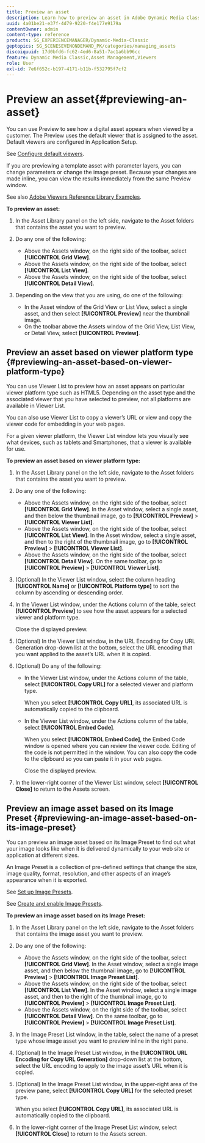 ```yaml
---
title: Preview an asset
description: Learn how to preview an asset in Adobe Dynamic Media Classic.
uuid: 4a01be21-e37f-4d79-9220-f4e177e9179a
contentOwner: admin
content-type: reference
products: SG_EXPERIENCEMANAGER/Dynamic-Media-Classic
geptopics: SG_SCENESEVENONDEMAND_PK/categories/managing_assets
discoiquuid: 17d0bfd6-fc62-4ed6-8a51-7ac1a6bb96cc
feature: Dynamic Media Classic,Asset Management,Viewers
role: User
exl-id: 7e6f652c-b197-4171-b11b-f532795f7cf2
---
```

# Preview an asset{#previewing-an-asset}

You can use Preview to see how a digital asset appears when viewed by a customer. The Preview uses the default viewer that is assigned to the asset. Default viewers are configured in Application Setup.

See [Configure default viewers](application-setup.md#configuring_default_viewers).

If you are previewing a template asset with parameter layers, you can change parameters or change the image preset. Because your changes are made inline, you can view the results immediately from the same Preview window.

See also [Adobe Viewers Reference Library Examples](https://landing.adobe.com/en/na/dynamic-media/ctir-2755/live-demos.html).

**To preview an asset:**

1. In the Asset Library panel on the left side, navigate to the Asset folders that contains the asset you want to preview.
1. Do any one of the following:

    * Above the Assets window, on the right side of the toolbar, select **[!UICONTROL Grid View]**.
    * Above the Assets window, on the right side of the toolbar, select **[!UICONTROL List View]**.
    * Above the Assets window, on the right side of the toolbar, select **[!UICONTROL Detail View]**.

1. Depending on the view that you are using, do one of the following:

    * In the Asset window of the Grid View or List View, select a single asset, and then select **[!UICONTROL Preview]** near the thumbnail image.
    * On the toolbar above the Assets window of the Grid View, List View, or Detail View, select **[!UICONTROL Preview]**.

## Preview an asset based on viewer platform type {#previewing-an-asset-based-on-viewer-platform-type}

You can use Viewer List to preview how an asset appears on particular viewer platform type such as HTML5. Depending on the asset type and the associated viewer that you have selected to preview, not all platforms are available in Viewer List.

You can also use Viewer List to copy a viewer’s URL or view and copy the viewer code for embedding in your web pages.

For a given viewer platform, the Viewer List window lets you visually see what devices, such as tablets and Smartphones, that a viewer is available for use.

**To preview an asset based on viewer platform type:**

1. In the Asset Library panel on the left side, navigate to the Asset folders that contains the asset you want to preview.
1. Do any one of the following:

    * Above the Assets window, on the right side of the toolbar, select **[!UICONTROL Grid View]**. In the Asset window, select a single asset, and then below the thumbnail image, go to **[!UICONTROL Preview]** > **[!UICONTROL Viewer List]**.
    * Above the Assets window, on the right side of the toolbar, select **[!UICONTROL List View]**. In the Asset window, select a single asset, and then to the right of the thumbnail image, go to **[!UICONTROL Preview]** > **[!UICONTROL Viewer List]**.
    * Above the Assets window, on the right side of the toolbar, select **[!UICONTROL Detail View]**. On the same toolbar, go to **[!UICONTROL Preview]** > **[!UICONTROL Viewer List]**.

1. (Optional) In the Viewer List window, select the column heading **[!UICONTROL Name]** or **[!UICONTROL Platform type]** to sort the column by ascending or descending order.
1. In the Viewer List window, under the Actions column of the table, select **[!UICONTROL Preview]** to see how the asset appears for a selected viewer and platform type.

   Close the displayed preview.

1. (Optional) In the Viewer List window, in the URL Encoding for Copy URL Generation drop-down list at the bottom, select the URL encoding that you want applied to the asset’s URL when it is copied.
1. (Optional) Do any of the following:

    * In the Viewer List window, under the Actions column of the table, select **[!UICONTROL Copy URL]** for a selected viewer and platform type.

      When you select **[!UICONTROL Copy URL]**, its associated URL is automatically copied to the clipboard.

    * In the Viewer List window, under the Actions column of the table, select **[!UICONTROL Embed Code]**.

      When you select **[!UICONTROL Embed Code]**, the Embed Code window is opened where you can review the viewer code. Editing of the code is not permitted in the window. You can also copy the code to the clipboard so you can paste it in your web pages.

      Close the displayed preview.

1. In the lower-right corner of the Viewer List window, select **[!UICONTROL Close]** to return to the Assets screen.

## Preview an image asset based on its Image Preset {#previewing-an-image-asset-based-on-its-image-preset}

You can preview an image asset based on its Image Preset to find out what your image looks like when it is delivered dynamically to your web site or application at different sizes.

An Image Preset is a collection of pre-defined settings that change the size, image quality, format, resolution, and other aspects of an image’s appearance when it is exported.

See [Set up Image Presets](setting-image-presets.md#setting_up_image_presets).

See [Create and enable Image Presets](creating-enabling-image-presets.md#creating_and_enabling_image_presets).

**To preview an image asset based on its Image Preset:**

1. In the Asset Library panel on the left side, navigate to the Asset folders that contains the image asset you want to preview.
1. Do any one of the following:

    * Above the Assets window, on the right side of the toolbar, select **[!UICONTROL Grid View]**. In the Asset window, select a single image asset, and then below the thumbnail image, go to **[!UICONTROL Preview]** > **[!UICONTROL Image Preset List]**.
    * Above the Assets window, on the right side of the toolbar, select **[!UICONTROL List View]**. In the Asset window, select a single image asset, and then to the right of the thumbnail image, go to **[!UICONTROL Preview]** > **[!UICONTROL Image Preset List]**.
    * Above the Assets window, on the right side of the toolbar, select **[!UICONTROL Detail View]**. On the same toolbar, go to **[!UICONTROL Preview]** > **[!UICONTROL Image Preset List]**.

1. In the Image Preset List window, in the table, select the name of a preset type whose image asset you want to preview inline in the right pane.
1. (Optional) In the Image Preset List window, in the **[!UICONTROL URL Encoding for Copy URL Generation]** drop-down list at the bottom, select the URL encoding to apply to the image asset’s URL when it is copied.
1. (Optional) In the Image Preset List window, in the upper-right area of the preview pane, select **[!UICONTROL Copy URL]** for the selected preset type.

   When you select **[!UICONTROL Copy URL]**, its associated URL is automatically copied to the clipboard.

1. In the lower-right corner of the Image Preset List window, select **[!UICONTROL Close]** to return to the Assets screen.
